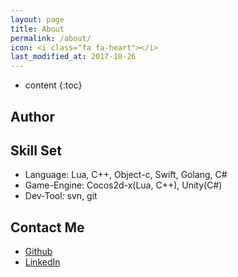 ```yaml
---
layout: page
title: About
permalink: /about/
icon: <i class="fa fa-heart"></i>
last_modified_at: 2017-10-26
---
```


* content
{:toc}

<script type="application/ld+json">
{
  "@context": "http://schema.org",
  "@type": "Person",
  "name": "Hung-Chi Cheng (程弘錡)",
  "jobTitle": "Senior Software Engineer",
  "affiliation": "International Games System",
  "url": "https://hungchicheng.github.io"
}
</script>

## Author
<script src="//platform.linkedin.com/in.js" type="text/javascript"></script>
<script type="IN/MemberProfile" data-id="https://www.linkedin.com/in/hungchicheng" data-format="inline" data-width="100%" data-related="false"></script>

## Skill Set
* Language: Lua, C++, Object-c, Swift, Golang, C#
* Game-Engine: Cocos2d-x(Lua, C++), Unity(C#)
* Dev-Tool: svn, git

## Contact Me
* [Github](https://github.com/hungchicheng/)
* [LinkedIn](https://www.linkedin.com/in/hungchicheng/)
